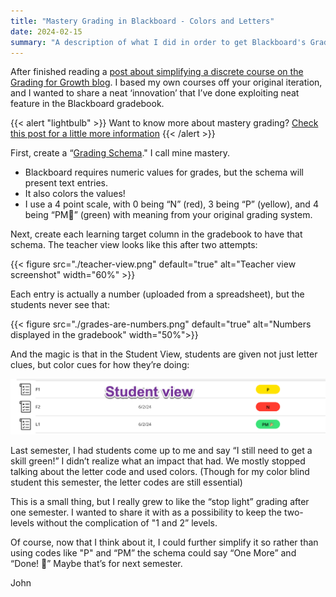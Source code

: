 ```yaml
---
title: "Mastery Grading in Blackboard - Colors and Letters"
date: 2024-02-15
summary: "A description of what I did in order to get Blackboard's Gradebook to hide numbers, show letters, and give meaningful and motivating colors."
---
```


After finished reading a [post about simplifying a discrete course on the Grading for Growth blog](https://gradingforgrowth.com/p/three-ways-i-am-simplifying-my-alternative). I based my own courses off your original iteration, and I wanted to share a neat ‘innovation’ that I’ve done exploiting neat feature in the Blackboard gradebook.

{{< alert "lightbulb" >}}
Want to know more about mastery grading? [Check this post for a little more information](../../../2023/non_traditional_grading1/)
{{< /alert >}}

First, create a “[Grading Schema](https://help.blackboard.com/Learn/Instructor/Ultra/Grade/Customize_Grading_Interface/Grading_Schemas)." I call mine mastery.

- Blackboard requires numeric values for grades, but the schema will present text entries. 
- It also colors the values! 
- I use a 4 point scale, with 0 being “N” (red),  3 being “P” (yellow), and 4 being “PM🎉” (green) with meaning from your original grading system.

Next, create each learning target column in the gradebook to have that schema.  The teacher view looks like this after two attempts: 

{{< figure src="./teacher-view.png" default="true" alt="Teacher view screenshot" width="60%" >}}

Each entry is actually a number (uploaded from a spreadsheet), but the students never see that:

{{< figure src="./grades-are-numbers.png" default="true" alt="Numbers displayed in  the gradebook" width="50%">}}

And the magic is that in the Student View, students are given not just letter clues, but color cues for how they’re doing:

![Student view of the gradebook](./student-view.png)

Last semester, I had students come up to me and say “I still need to get a skill green!”  I didn’t realize what an impact that had. We mostly stopped talking about the letter code and used colors.  (Though for my color blind student this semester, the letter codes are still essential)  

This is a small thing, but I really grew to like the “stop light” grading after one semester.  I wanted to share it with as a possibility to keep the two-levels without the complication of "1 and 2” levels.  

Of course, now that I think about it, I could further simplify it so rather than using codes like "P" and “PM” the schema could say “One More” and “Done! 🎉” Maybe that’s for next semester.

John